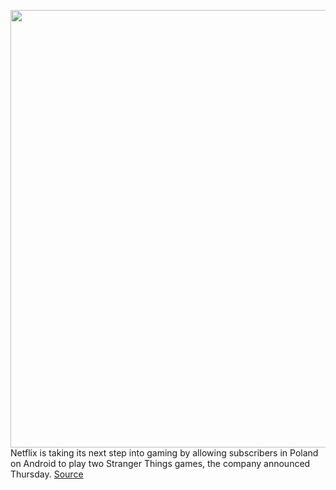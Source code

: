 <img src='https://cdn.vox-cdn.com/thumbor/ovXqaRD6T8RUchPfSCtbRTkQ740=/0x0:2040x1360/1200x800/filters:focal(857x517:1183x843)/cdn.vox-cdn.com/uploads/chorus_image/image/69779255/acastro_181101_1777_netflix_0002.0.jpg' width='700px' /><br/>
Netflix is taking its next step into gaming by allowing subscribers in Poland on Android to play two Stranger Things games, the company announced Thursday.
<a href='https://www.theverge.com/2021/8/26/22642946/netflix-mobile-games-in-app-android-users-poland-stranger-things-1984-3'> Source <a/>